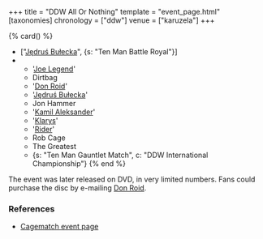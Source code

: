 +++
title = "DDW All Or Nothing"
template = "event_page.html"
[taxonomies]
chronology = ["ddw"]
venue = ["karuzela"]
+++

{% card() %}
- ["[Jędruś Bułecka](@/w/jedrus-bulecka.md)", {s: "Ten Man Battle Royal"}]
- - '[Joe Legend](@/w/joe-legend.md)'
  - Dirtbag
  - '[Don Roid](@/w/don-roid.md)'
  - '[Jędruś Bułecka](@/w/jedrus-bulecka.md)'
  - Jon Hammer
  - '[Kamil Aleksander](@/w/kamil-aleksander.md)'
  - '[Klarys](@/w/klarys.md)'
  - '[Rider](@/w/asmund.md)'
  - Rob Cage
  - The Greatest
  - {s: "Ten Man Gauntlet Match", c: "DDW International Championship"}
{% end %}

The event was later released on DVD, in very limited numbers. Fans could purchase the disc by e-mailing [Don Roid](@/w/don-roid.md).

### References

* [Cagematch event page](https://www.cagematch.net/?id=1&nr=62759)
